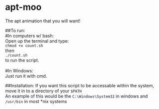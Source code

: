 # apt-moo
The apt animation that you will want!

##To run: <br>
#In computers w/ bash:<br>
Open up the terminal and type:<br>
`chmod +x count.sh` <br>
then <br>
`./count.sh`<br>
to run the script.<br>
<br>
#In Windows:<br>
Just run it with cmd.<br>


##Installation:
If you want this script to be accessable within the system, move it in to a directory of your `$PATH`<br>
An example of this would be the `C:\Windows\System32` in windows and `/usr/bin` in most *nix systems

